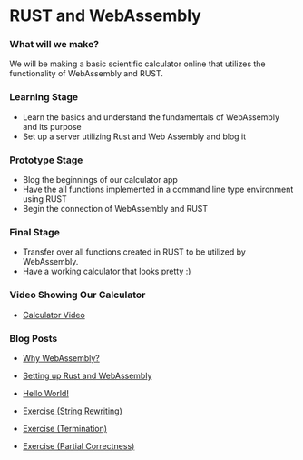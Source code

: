 # RUST and WebAssembly

### What will we make?
  We will be making a basic scientific calculator online that utilizes the functionality of WebAssembly and RUST.


### Learning Stage
- Learn the basics and understand the fundamentals of WebAssembly and its purpose
- Set up a server utilizing Rust and Web Assembly and blog it

### Prototype Stage
- Blog the beginnings of our calculator app
- Have the all functions implemented in a command line type environment using RUST
- Begin the connection of WebAssembly and RUST

### Final Stage
- Transfer over all functions created in RUST to be utilized by WebAssembly.
- Have a working calculator that looks pretty :)

### Video Showing Our Calculator
- [Calculator Video](https://youtu.be/-RrpMprWeEU)

### Blog Posts
 - [Why WebAssembly?](https://hackmd.io/s/BJ_lvpeeE)
 
 - [Setting up Rust and WebAssembly](https://hackmd.io/s/HJ32P4K27)
 
 - [Hello World!](https://hackmd.io/s/rJGPc2ka7)
 
 - [Exercise (String Rewriting)](https://hackmd.io/utmdAGPdQRiG9I6oIv4N7w)
 
 - [Exercise (Termination)](https://hackmd.io/sxopBgUYTBueF1DDOCC6WQ)
 
 - [Exercise (Partial Correctness)](https://hackmd.io/FWl76uPuSh-meSpcsllZYA)
